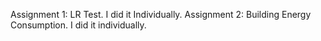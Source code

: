 Assignment 1: LR Test. I did it Individually.
Assignment 2: Building Energy Consumption. I did it individually.
